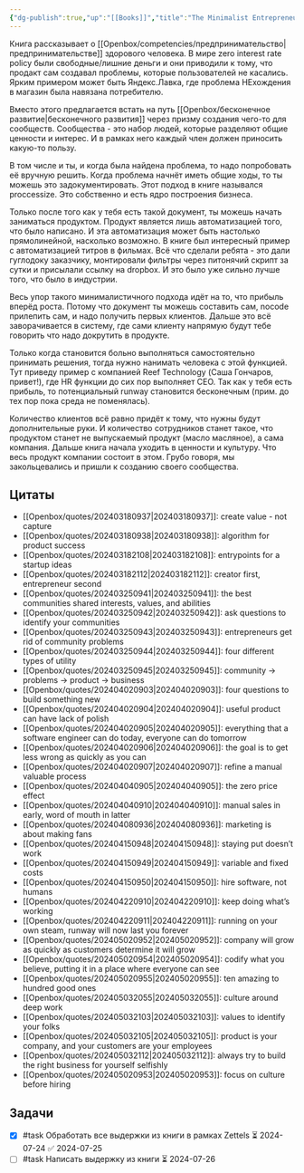 ```yaml
---
{"dg-publish":true,"up":"[[Books]]","title":"The Minimalist Entrepreneur","category":"book","status":"Completed","tags":["books"],"rating":4,"date":"2024-03-18","modified_at":"2024-07-30T16:10:42+03:00","dg-path":"/books/The Minimalist Entrepreneur.md","permalink":"/books/the-minimalist-entrepreneur/","dgPassFrontmatter":true}
---
```





Книга рассказывает о [[Openbox/competencies/предпринимательство\|предпринимательстве]] здорового человека. В мире zero interest rate policy были свободные/лишние деньги и они приводили к тому, что продакт сам создавал проблемы, которые пользователей не касались. Ярким примером может быть Яндекс.Лавка, где проблема НЕхождения в магазин была навязана потребителю. 

Вместо этого предлагается встать на путь [[Openbox/бесконечное развитие\|бесконечного развития]] через призму создания чего-то для сообществ. Сообщества - это набор людей, которые разделяют общие ценности и интерес. И в рамках него каждый член должен приносить какую-то пользу. 

В том числе и ты, и когда была найдена проблема, то надо попробовать её вручную решить. Когда проблема начнёт иметь общие ходы, то ты можешь это задокументировать. Этот подход в книге назывался proccessize. Это собственно и есть ядро построения бизнеса. 

Только после того как у тебя есть такой документ, ты можешь начать заниматься продуктом. Продукт является лишь автоматизацией того, что было написано. И эта автоматизация может быть настолько прямолинейной, насколько возможно. В книге был интересный пример с автоматизацией титров в фильмах. Всё что сделали ребята - это дали гуглодоку заказчику, монтировали фильтры через питонячий скрипт за сутки и присылали ссылку на dropbox. И это было уже сильно лучше того, что было в индустрии.

Весь упор такого минималистичного подхода идёт на то, что прибыль вперёд роста. Потому что документ ты можешь составить сам, nocode прилепить сам, и надо получить первых клиентов. Дальше это всё заворачивается в систему, где сами клиенту напрямую будут тебе говорить что надо докрутить в продукте.

Только когда становится больно выполняться самостоятельно принимать решения, тогда нужно нанимать человека с этой функцией. Тут приведу пример с компанией Reef Technology (Саша Гончаров, привет!), где HR функции до сих пор выполняет CEO. Так как у тебя есть прибыль, то потенциальный runway становится бесконечным (прим. до тех пор пока среда не поменялась).

Количество клиентов всё равно придёт к тому, что нужны будут дополнительные руки. И количество сотрудников станет такое, что продуктом станет не выпускаемый продукт (масло масляное), а сама компания. Дальше книга начала уходить в ценности и культуру. Что весь продукт компании состоит в этом. Грубо говоря, мы закольцевались и пришли к созданию своего сообщества.

## Цитаты

- [[Openbox/quotes/202403180937\|202403180937]]: create value - not capture
- [[Openbox/quotes/202403180938\|202403180938]]: algorithm for product success
- [[Openbox/quotes/202403182108\|202403182108]]: entrypoints for a startup ideas
- [[Openbox/quotes/202403182112\|202403182112]]: creator first, entrepreneur second
- [[Openbox/quotes/202403250941\|202403250941]]: the best communities shared interests, values, and abilities
- [[Openbox/quotes/202403250942\|202403250942]]: ask questions to identify your communities
- [[Openbox/quotes/202403250943\|202403250943]]: entrepreneurs get rid of community problems
- [[Openbox/quotes/202403250944\|202403250944]]: four different types of utility
- [[Openbox/quotes/202403250945\|202403250945]]: community -> problems -> product -> business
- [[Openbox/quotes/202404020903\|202404020903]]: four questions to build something new
- [[Openbox/quotes/202404020904\|202404020904]]: useful product can have lack of polish
- [[Openbox/quotes/202404020905\|202404020905]]: everything that a software engineer can do today, everyone can do tomorrow
- [[Openbox/quotes/202404020906\|202404020906]]: the goal is to get less wrong as quickly as you can
- [[Openbox/quotes/202404020907\|202404020907]]: refine a manual valuable process
- [[Openbox/quotes/202404040905\|202404040905]]: the zero price effect
- [[Openbox/quotes/202404040910\|202404040910]]: manual sales in early, word of mouth in latter
- [[Openbox/quotes/202404080936\|202404080936]]: marketing is about making fans
- [[Openbox/quotes/202404150948\|202404150948]]: staying put doesn’t work
- [[Openbox/quotes/202404150949\|202404150949]]: variable and fixed costs
- [[Openbox/quotes/202404150950\|202404150950]]: hire software, not humans
- [[Openbox/quotes/202404220910\|202404220910]]: keep doing what’s working
- [[Openbox/quotes/202404220911\|202404220911]]: running on your own steam, runway will now last you forever
- [[Openbox/quotes/202405020952\|202405020952]]: company will grow as quickly as customers determine it will grow
- [[Openbox/quotes/202405020954\|202405020954]]: codify what you believe, putting it in a place where everyone can see
- [[Openbox/quotes/202405020955\|202405020955]]: ten amazing to hundred good ones
- [[Openbox/quotes/202405032055\|202405032055]]: culture around deep work
- [[Openbox/quotes/202405032103\|202405032103]]: values to identify your folks
- [[Openbox/quotes/202405032105\|202405032105]]: product is your company, and your customers are your employees
- [[Openbox/quotes/202405032112\|202405032112]]: always try to build the right business for yourself selfishly
- [[Openbox/quotes/202405020953\|202405020953]]: focus on culture before hiring


## Задачи

- [x] #task Обработать все выдержки из книги в рамках Zettels ⏳ 2024-07-24 ✅ 2024-07-25
- [ ] #task Написать выдержку из книги ⏳ 2024-07-26
